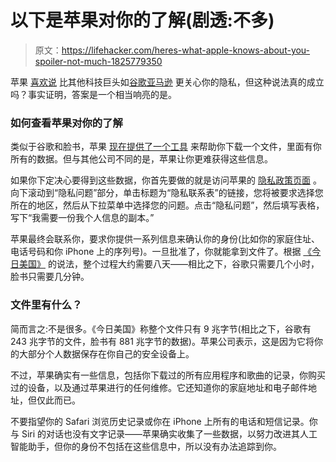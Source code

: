 # 以下是苹果对你的了解(剧透:不多)

> 原文：<https://lifehacker.com/heres-what-apple-knows-about-you-spoiler-not-much-1825779350>

苹果 [喜欢说](https://www.cnbc.com/2018/04/10/apple-ceo-tim-cook-on-the-importance-of-consumer-privacy.html) 比其他科技巨头如[谷歌](https://lifehacker.com/google-knows-even-more-about-you-than-facebook-1825508058#_ga=2.28295292.1504035103.1525057615-258269408.1513265580)[亚马逊](https://lifehacker.com/what-to-use-instead-of-amazons-invasive-new-assistant-1823522711) 更关心你的隐私，但这种说法真的成立吗？事实证明，答案是一个相当响亮的是。



### 如何查看苹果对你的了解

类似于谷歌和脸书，苹果 [现在提供了一个工具](https://www.computerworld.com/article/3269234/apple-mac/how-to-see-everything-apple-knows-about-you.html) 来帮助你下载一个文件，里面有你所有的数据。但与其他公司不同的是，苹果让你更难获得这些信息。

如果你下定决心要得到这些数据，你首先要做的就是访问苹果的 [隐私政策页面](https://www.apple.com/legal/privacy/en-ww/) 。向下滚动到“隐私问题”部分，单击标题为“隐私联系表”的链接，您将被要求选择您所在的地区，然后从下拉菜单中选择您的问题。点击“隐私问题”，然后填写表格，写下“我需要一份我个人信息的副本。”

苹果最终会联系你，要求你提供一系列信息来确认你的身份(比如你的家庭住址、电话号码和你 iPhone 上的序列号)。一旦批准了，你就能拿到文件了。根据 [《今日美国》](https://www.usatoday.com/story/tech/talkingtech/2018/05/04/asked-apple-everything-had-me-heres-what-got/558362002/) 的说法，整个过程大约需要八天——相比之下，谷歌只需要几个小时，脸书只需要几分钟。

### 文件里有什么？

简而言之:不是很多。《今日美国》称整个文件只有 9 兆字节(相比之下，谷歌有 243 兆字节的文件，脸书有 881 兆字节的数据)。苹果公司表示，这是因为它将你的大部分个人数据保存在你自己的安全设备上。

不过，苹果确实有一些信息，包括你下载过的所有应用程序和歌曲的记录，你购买过的设备，以及通过苹果进行的任何维修。它还知道你的家庭地址和电子邮件地址，但仅此而已。

不要指望你的 Safari 浏览历史记录或你在 iPhone 上所有的电话和短信记录。你与 Siri 的对话也没有文字记录——苹果确实收集了一些数据，以努力改进其人工智能助手，但你的身份不包括在这些信息中，所以没有办法追踪到你。